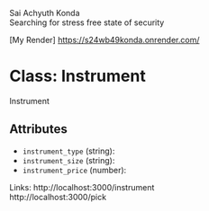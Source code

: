 Sai Achyuth Konda <br>
Searching for stress free state of security

[My Render] https://s24wb49konda.onrender.com/    

# Class: Instrument

Instrument

## Attributes

- `instrument_type` (string): 
- `instrument_size` (string): 
- `instrument_price` (number):

Links: http://localhost:3000/instrument <br>
http://localhost:3000/pick <br>


